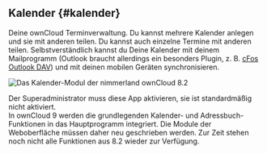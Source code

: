 ## Kalender {#kalender}

Deine ownCloud Terminverwaltung. Du kannst mehrere Kalender anlegen und sie mit anderen teilen. Du kannst auch einzelne Termine mit anderen teilen. Selbstverständlich kannst du Deine Kalender mit deinem Mailprogramm (Outlook braucht allerdings ein besonders Plugin, z. B. [cFos Outlook DAV](http://www.cfos.de/de/download/download.htm?__ntrack_pv=1)) und mit deinen mobilen Geräten synchronisieren.

![Das Kalender-Modul der nimmerland ownCloud 8.2](https://lehre.nimmerland.de/index.php/s/jcO8Heigg7BnLSN/download)

<div class="alert alert-info">
Der Superadministrator muss diese App aktivieren, sie ist standardmäßig nicht aktiviert.
</div>

<div class="alert alert-warning">
In ownCloud 9 werden die grundlegenden Kalender- und Adressbuch-Funktionen in das Hauptprogramm integriert. Die Module der Weboberfläche müssen daher neu geschrieben werden. Zur Zeit stehen noch nicht alle Funktionen aus 8.2 wieder zur Verfügung.
</div>

